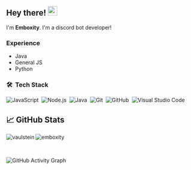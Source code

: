 ## Hey there! <img src="https://media.giphy.com/media/hvRJCLFzcasrR4ia7z/giphy.gif" width="25px">
I'm **Emboxity**. I'm a discord bot developer!

### Experience
- Java
- General JS
- Python

### 🛠 &nbsp;Tech Stack

![JavaScript](https://img.shields.io/badge/-JavaScript-05122A?style=flat&logo=javascript)&nbsp;
![Node.js](https://img.shields.io/badge/-Node.js-05122A?style=flat&logo=node.js)&nbsp;
![Java](https://img.shields.io/badge/-Java-05122A?style=flat&logo=Java&logoColor=FFA518)&nbsp;
![Git](https://img.shields.io/badge/-Git-05122A?style=flat&logo=git)&nbsp;
![GitHub](https://img.shields.io/badge/-GitHub-05122A?style=flat&logo=github)&nbsp;
![Visual Studio Code](https://img.shields.io/badge/-Visual%20Studio%20Code-05122A?style=flat&logo=visual-studio-code&logoColor=007ACC)&nbsp;

## &#x1f4c8; GitHub Stats

<p align="left"><img align="left" src="https://github-readme-stats.vercel.app/api/top-langs?username=emboxity&show_icons=true&locale=en&layout=compact&theme=radical" alt="vaulstein" /></p>


 <p><img align="center" src="https://github-readme-streak-stats.herokuapp.com/?user=emboxity&theme=radical" alt="emboxity" /></p>

 <br />

![GitHub Activity Graph](https://activity-graph.herokuapp.com/graph?username=emboxity&bg_color=000000&color=4fff67&line=4fff67&point=ffffff&area=true&hide_border=true)



